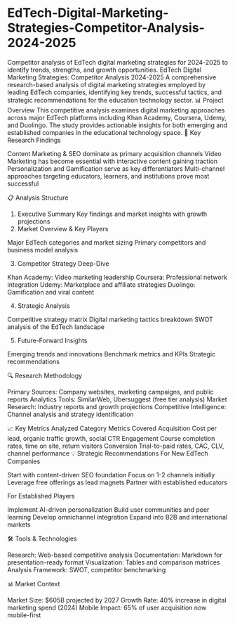 # EdTech-Digital-Marketing-Strategies-Competitor-Analysis-2024-2025
Competitor analysis of EdTech digital marketing strategies for 2024-2025 to identify trends, strengths, and growth opportunities.
EdTech Digital Marketing Strategies: Competitor Analysis 2024-2025
A comprehensive research-based analysis of digital marketing strategies employed by leading EdTech companies, identifying key trends, successful tactics, and strategic recommendations for the education technology sector.
📊 Project Overview
This competitive analysis examines digital marketing approaches across major EdTech platforms including Khan Academy, Coursera, Udemy, and Duolingo. The study provides actionable insights for both emerging and established companies in the educational technology space.
🎯 Key Research Findings

Content Marketing & SEO dominate as primary acquisition channels
Video Marketing has become essential with interactive content gaining traction
Personalization and Gamification serve as key differentiators
Multi-channel approaches targeting educators, learners, and institutions prove most successful

📋 Analysis Structure
1. Executive Summary
Key findings and market insights with growth projections
2. Market Overview & Key Players

Major EdTech categories and market sizing
Primary competitors and business model analysis

3. Competitor Strategy Deep-Dive

Khan Academy: Video marketing leadership
Coursera: Professional network integration
Udemy: Marketplace and affiliate strategies
Duolingo: Gamification and viral content

4. Strategic Analysis

Competitive strategy matrix
Digital marketing tactics breakdown
SWOT analysis of the EdTech landscape

5. Future-Forward Insights

Emerging trends and innovations
Benchmark metrics and KPIs
Strategic recommendations

🔍 Research Methodology

Primary Sources: Company websites, marketing campaigns, and public reports
Analytics Tools: SimilarWeb, Ubersuggest (free tier analysis)
Market Research: Industry reports and growth projections
Competitive Intelligence: Channel analysis and strategy identification

📈 Key Metrics Analyzed
Category                                                Metrics Covered                                                                                                                                                                           Acquisition                                    Cost per lead, organic traffic growth, social CTR                                                                                                     Engagement                                  Course completion rates, time on site, return visitors                                                                                                Conversion                                    Trial-to-paid rates, CAC, CLV, channel performance
💡 Strategic Recommendations
For New EdTech Companies

Start with content-driven SEO foundation
Focus on 1-2 channels initially
Leverage free offerings as lead magnets
Partner with established educators

For Established Players

Implement AI-driven personalization
Build user communities and peer learning
Develop omnichannel integration
Expand into B2B and international markets

🛠 Tools & Technologies

Research: Web-based competitive analysis
Documentation: Markdown for presentation-ready format
Visualization: Tables and comparison matrices
Analysis Framework: SWOT, competitor benchmarking

📊 Market Context

Market Size: $605B projected by 2027
Growth Rate: 40% increase in digital marketing spend (2024)
Mobile Impact: 65% of user acquisition now mobile-first
